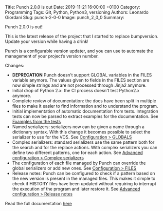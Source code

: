 Title: Punch 2.0.0 is out
Date: 2019-11-21 16:00:00 +0100
Category: Programming
Tags: Git, Python, Python3, versioning
Authors: Leonardo Giordani
Slug: punch-2-0-0
Image: punch_2_0_0
Summary: 

Punch 2.0.0 is out!

This is the latest release of the project that I started to replace bumpversion. Update your version while having a drink!

Punch is a configurable version updater, and you can use to automate the management of your project’s version number.

Changes:

* **DEPRECATION** Punch doesn't support GLOBAL variables in the FILES variable anymore. The values given to fields in the FILES section are now simple strings and are not processed through Jinja2 anymore.
* Initial drop of Python 2.x: the CI process doesn't test Python2.x anymore.
* Complete review of documentation: the docs have been split in multiple files to make it easier to find information and to understand the program.
* Initial implementation of automatic documentation from tests. Integration tests can now be parsed to extract examples for the documentation. See [Examples from the tests](https://punch.readthedocs.io/en/latest/test_examples/)
* Named serializers: serializers now can be given a name through a dictionary syntax. With this change it becomes possible to select the serializer to use for the VCS. See [Configuration > GLOBALS](https://punch.readthedocs.io/en/latest/configuration/#globals)
* Complex serializers: standard serializers use the same pattern both for the search and for the replace actions. With complex serializers you can define two different patterns, one for each action. See [Advanced configuration > Complex serializers](https://punch.readthedocs.io/en/latest/advanced/#complex-serializers)
* The configuration of each file managed by Punch can override the global serializers or add new ones. See [Configuration > FILES](https://punch.readthedocs.io/en/latest/configuration/#files)
* Release notes: Punch can be configured to check if a pattern based on the new version is present in the managed files. This makes it simple to check if HISTORY files have been updated without requiring to interrupt the execution of the program and later restore it. See [Advanced configuration > Release notes](https://punch.readthedocs.io/en/latest/advanced/#release-notes)

Read the full documentation [here](https://punch.readthedocs.io/en/latest/)